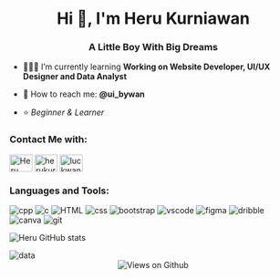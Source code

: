 <h1 align="center">Hi 👋, I'm Heru Kurniawan</h1>
<h3 align="center">A Little Boy With Big Dreams</h3>

- 👨🏻‍💻 I’m currently learning **Working on Website Developer, UI/UX Designer and Data Analyst**

- 📍 How to reach me: **@ui_bywan**

- ⭐ *Beginner & Learner*

<h3 align="left">Contact Me with:</h3>
<p align="left">
<a href="https://linkedin.com/in/heru-dwi-kurniawan-76b05b216" target="blank"><img align="center" src="https://raw.githubusercontent.com/rahuldkjain/github-profile-readme-generator/master/src/images/icons/Social/linked-in-alt.svg" alt="Heru Dwi Kurniawan" height="30" width="40" /></a>
<a href="https://instagram.com/herukurniawaaan" target="blank"><img align="center" src="https://raw.githubusercontent.com/rahuldkjain/github-profile-readme-generator/master/src/images/icons/Social/instagram.svg" alt="herukurniawaaan" height="30" width="40" /></a>
<a href="https://www.hackerrank.com/luckwan" target="blank"><img align="center" src="https://raw.githubusercontent.com/rahuldkjain/github-profile-readme-generator/master/src/images/icons/Social/hackerrank.svg" alt="luckwan" height="30" width="40" /></a>

</p>

<h3 align="left">Languages and Tools:</h3>
<div align="left">
<img src="https://img.shields.io/badge/C%2B%2B-00599C?style=for-the-badge&logo=c%2B%2B&logoColor=white" alt= "cpp" /> 
<img src="https://img.shields.io/badge/C-00599C?style=for-the-badge&logo=c&logoColor=white" alt= "c" /> 
<img src="https://img.shields.io/badge/HTML-239120?style=for-the-badge&logo=html5&logoColor=white" alt= "HTML" /> 
<img src="https://img.shields.io/badge/CSS-239120?&style=for-the-badge&logo=css3&logoColor=white" alt= "css" /> 
<img src="https://img.shields.io/badge/Bootstrap-563D7C?style=for-the-badge&logo=bootstrap&logoColor=white" alt="bootstrap" />
<img src="https://img.shields.io/badge/Visual_Studio_Code-0078D4?style=for-the-badge&logo=visual%20studio%20code&logoColor=white" alt="vscode"/> 
<img src="https://img.shields.io/badge/Figma-F24E1E?style=for-the-badge&logo=figma&logoColor=white" alt="figma"/>
<img src="https://img.shields.io/badge/Dribbble-EA4C89?style=for-the-badge&logo=dribbble&logoColor=white" alt="dribble"/>
<img src="https://img.shields.io/badge/Canva-%2300C4CC.svg?&style=for-the-badge&logo=Canva&logoColor=white" alt="canva"/>
<img src="https://img.shields.io/badge/GIT-E44C30?style=for-the-badge&logo=git&logoColor=white" alt="git"/>    
</div>  

![Heru GitHub stats](https://github-readme-stats.vercel.app/api?username=itssuperheru&theme=algolia&show_icons=true)
                                                                          
                                                                                                                       
<img src="https://github-readme-stats.vercel.app/api/top-langs/?username=itssuperheru&theme=blue-green" alt="data"/>


<div align="center">
<img src="https://komarev.com/ghpvc/?username=itssuperheru&color=blue" alt="Views on Github" />

